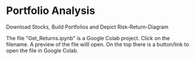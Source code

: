 # Portfolio Analysis
Download Stocks, Build Portfolios and Depict Risk-Return-Diagram

The file "Get_Returns.ipynb" is a Google Colab project. 
Click on the filename. A preview of the file willl open. On the top there is a button/link to open the file in Google Colab.
